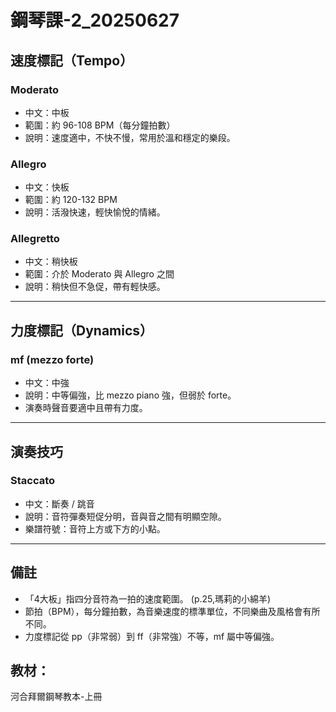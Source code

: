 # 鋼琴課-2_20250627

## 速度標記（Tempo）

### Moderato  
- 中文：中板  
- 範圍：約 96-108 BPM（每分鐘拍數）  
- 說明：速度適中，不快不慢，常用於溫和穩定的樂段。

### Allegro  
- 中文：快板  
- 範圍：約 120-132 BPM  
- 說明：活潑快速，輕快愉悅的情緒。

### Allegretto  
- 中文：稍快板  
- 範圍：介於 Moderato 與 Allegro 之間  
- 說明：稍快但不急促，帶有輕快感。

---

## 力度標記（Dynamics）

### mf (mezzo forte)  
- 中文：中強  
- 說明：中等偏強，比 mezzo piano 強，但弱於 forte。  
- 演奏時聲音要適中且帶有力度。

---

## 演奏技巧

### Staccato  
- 中文：斷奏 / 跳音  
- 說明：音符彈奏短促分明，音與音之間有明顯空隙。  
- 樂譜符號：音符上方或下方的小點。

---

## 備註

- 「4大板」指四分音符為一拍的速度範圍。   (p.25,瑪莉的小綿羊)
- 節拍（BPM），每分鐘拍數，為音樂速度的標準單位，不同樂曲及風格會有所不同。  
- 力度標記從 pp（非常弱）到 ff（非常強）不等，mf 屬中等偏強。

## 教材：
河合拜爾鋼琴教本-上冊


